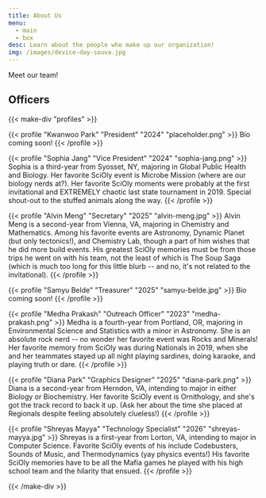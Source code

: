 ```yaml
---
title: About Us
menu:
  - main
  - box
desc: Learn about the people who make up our organization!
img: /images/device-day-souva.jpg
---
```


Meet our team!

## Officers

{{< make-div "profiles" >}}

{{< profile "Kwanwoo Park" "President" "2024" "placeholder.png" >}}
Bio coming soon!
{{< /profile >}}

{{< profile "Sophia Jang" "Vice President" "2024" "sophia-jang.png" >}}
Sophia is a third-year from Syosset, NY, majoring in Global Public Health and Biology. Her favorite SciOly event is Microbe Mission (where are our biology nerds at?). Her favorite SciOly moments were probably at the first invitational and EXTREMELY chaotic last state tournament in 2019. Special shout-out to the stuffed animals along the way.
{{< /profile >}}

{{< profile "Alvin Meng" "Secretary" "2025" "alvin-meng.jpg" >}}
Alvin Meng is a second-year from Vienna, VA, majoring in Chemistry and Mathematics. Among his favorite events are Astronomy, Dynamic Planet (but only tectonics!), and Chemistry Lab, though a part of him wishes that he did more build events. His greatest SciOly memories must be from those trips he went on with his team, not the least of which is The Soup Saga (which is much too long for this little blurb -- and no, it's not related to the invitational).
{{< /profile >}}

{{< profile "Samyu Belde" "Treasurer" "2025" "samyu-belde.jpg" >}}
Bio coming soon!
{{< /profile >}}

{{< profile "Medha Prakash" "Outreach Officer" "2023" "medha-prakash.png" >}}
Medha is a fourth-year from Portland, OR, majoring in Environmental Science and Statistics with a minor in Astronomy. She is an absolute rock nerd -- no wonder her favorite event was Rocks and Minerals! Her favorite memory from SciOly was during Nationals in 2019, when she and her teammates stayed up all night playing sardines, doing karaoke, and playing truth or dare.
{{< /profile >}}

{{< profile "Diana Park" "Graphics Designer" "2025" "diana-park.png" >}}
Diana is a second-year from Herndon, VA, intending to major in either Biology or Biochemistry. Her favorite SciOly event is Ornithology, and she's got the track record to back it up. (Ask her about the time she placed at Regionals despite feeling absolutely clueless!)
{{< /profile >}}

{{< profile "Shreyas Mayya" "Technology Specialist" "2026" "shreyas-mayya.jpg" >}}
Shreyas is a first-year from Lorton, VA, intending to major in Computer Science. Favorite SciOly events of his include Codebusters, Sounds of Music, and Thermodynamics (yay physics events!) His favorite SciOly memories have to be all the Mafia games he played with his high school team and the hilarity that ensued.
{{< /profile >}}

{{< /make-div >}}
